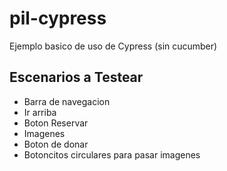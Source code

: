 # pil-cypress
Ejemplo basico de uso de Cypress (sin cucumber)




## Escenarios a Testear


- Barra de navegacion
- Ir arriba
- Boton Reservar
- Imagenes
- Boton de donar
- Botoncitos circulares para pasar imagenes





